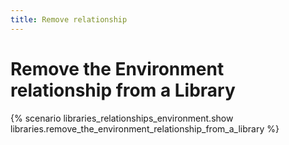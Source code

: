```yaml
---
title: Remove relationship
---
```


# Remove the Environment relationship from a Library

{% scenario libraries_relationships_environment.show libraries.remove_the_environment_relationship_from_a_library %}
